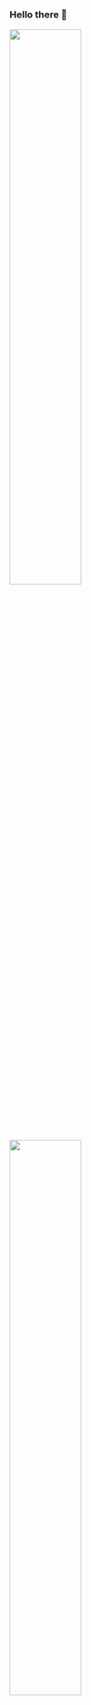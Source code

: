 ### Hello there 👋

<img src="https://github-readme-stats.vercel.app/api?username=kishieel&show_icons=true&theme=dracula&rank_icon=github" width="50%" />
<img src="https://github-readme-stats.vercel.app/api/top-langs/?username=kishieel&theme=dracula&layout=compact" width="50%" />

<!--
**kishieel/kishieel** is a ✨ _special_ ✨ repository because its `README.md` (this file) appears on your GitHub profile.

Here are some ideas to get you started:

- 🔭 I’m currently working on ...
- 🌱 I’m currently learning ...
- 👯 I’m looking to collaborate on ...
- 🤔 I’m looking for help with ...
- 💬 Ask me about ...
- 📫 How to reach me: ...
- 😄 Pronouns: ...
- ⚡ Fun fact: ...
-->
